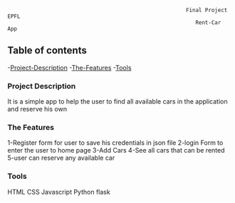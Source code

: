 
                                                            Final Project EPFL
                                                               Rent-Car App


## Table of contents
-[Project-Description](#project-description)
-[The-Features](#the-features)
-[Tools](#tools)

### Project Description

It is a simple app to help the user to find all available cars in the application and reserve his own

### The Features

1-Register form for user to save his credentials in json file 
2-login Form to enter the user to home page
3-Add Cars 
4-See all cars that can be rented
5-user can reserve any available car

### Tools

HTML
CSS
Javascript
Python
flask 


